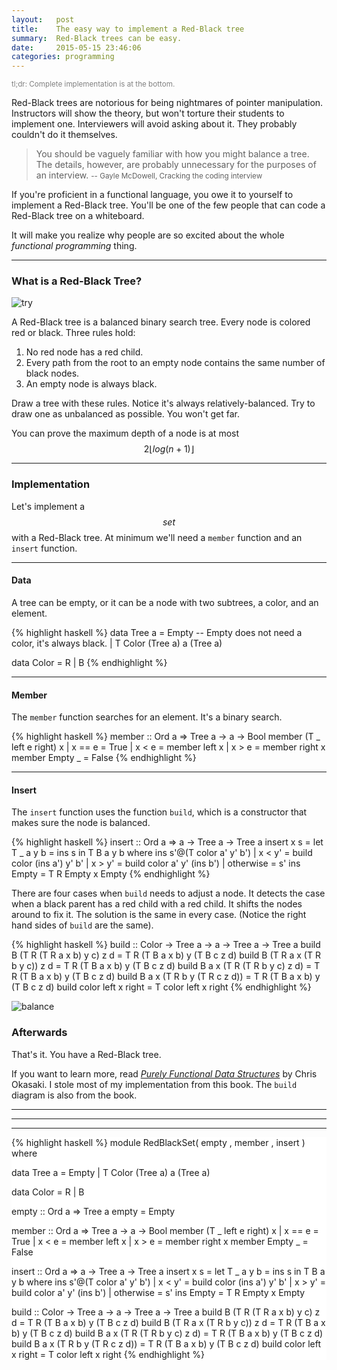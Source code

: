 ```yaml
---
layout:   post
title:    The easy way to implement a Red-Black tree
summary:  Red-Black trees can be easy.
date:     2015-05-15 23:46:06
categories: programming
---
```


<small style="color:gray;">tl;dr: Complete implementation is at the bottom.</small>

Red-Black trees are notorious for being nightmares of pointer manipulation. Instructors will show the theory, but won't torture their students to implement one. Interviewers will avoid asking about it. They probably couldn't do it themselves. 

> You should be vaguely familiar with how you might balance a tree. The details, however, are probably unnecessary for the purposes of an interview. 
> <small>-- Gayle McDowell, Cracking the coding interview</small>

If you're proficient in a functional language, you owe it to yourself to implement a Red-Black tree. You'll be one of the few people that can code a Red-Black tree on a whiteboard.

It will make you realize why people are so excited about the whole _functional programming_ thing.

- - -

### What is a Red-Black Tree?

![try](/img/redblacktree/tryredblack.jpg)

A Red-Black tree is a balanced binary search tree. Every node is colored red or black. Three rules hold:

1. No red node has a red child.
2. Every path from the root to an empty node contains the same number of black nodes.
3. An empty node is always black.

Draw a tree with these rules. Notice it's always relatively-balanced. Try to draw one as unbalanced as possible. You won't get far. 

You can prove the maximum depth of a node is at most $$2\lfloor log(n+1) \rfloor$$

- - -

### Implementation 
Let's implement a $$set$$ with a Red-Black tree. At minimum we'll need a `member` function and an `insert` function.

- - -

#### Data 

A tree can be empty, or it can be a node with two subtrees, a color, and an element. 

{% highlight haskell %}
data Tree a = Empty -- Empty does not need a color, it's always black.
            | T Color (Tree a) a (Tree a)

data Color  = R
            | B
{% endhighlight %}

- - -

#### Member

The `member` function searches for an element. It's a binary search.

{% highlight haskell %}
member :: Ord a => Tree a -> a -> Bool
member (T _ left e right) x | x == e = True
                            | x < e  = member left x
                            | x > e  = member right x
member Empty              _          = False
{% endhighlight %}

- - -

#### Insert 

The `insert` function uses the function `build`, which is a constructor that makes sure the node is balanced. 

{% highlight haskell %}
insert :: Ord a => a -> Tree a -> Tree a
insert x s = let T _ a y b = ins s
             in  T B a y b
        where
          ins s'@(T color a' y' b')
                    | x < y'    = build color (ins a') y' b'
                    | x > y'    = build color a' y' (ins b')
                    | otherwise = s'
          ins Empty             = T R Empty x Empty
{% endhighlight %}

There are four cases when `build` needs to adjust a node. It detects the case when a black parent has a red child with a red child. It shifts the nodes around to fix it. The solution is the same in every case. (Notice the right hand sides of `build` are the same). 

{% highlight haskell %}
build :: Color -> Tree a -> a -> Tree a -> Tree a
build B (T R (T R a x b) y c) z d = T R (T B a x b) y (T B c z d)
build B (T R a x (T R b y c)) z d = T R (T B a x b) y (T B c z d)
build B a x (T R (T R b y c) z d) = T R (T B a x b) y (T B c z d)
build B a x (T R b y (T R c z d)) = T R (T B a x b) y (T B c z d)
build color left x right          = T color left x right
{% endhighlight %}

![balance](/img/redblacktree/balance.jpg)


### Afterwards

That's it. You have a Red-Black tree.

If you want to learn more, read [_Purely Functional Data Structures_](http://amzn.to/1Kdg2iD) by Chris Okasaki. I stole most of my implementation from this book. The `build` diagram is also from the book.

- - -

- - -

- - -

<div style="background:white; border:red;">
{% highlight haskell %}
module RedBlackSet( empty
                  , member
                  , insert
                  ) where

data Tree a = Empty
            | T Color (Tree a) a (Tree a)

data Color  = R
            | B

empty :: Ord a => Tree a
empty = Empty

member :: Ord a => Tree a -> a -> Bool
member (T _ left e right) x | x == e = True
                            | x < e  = member left x
                            | x > e  = member right x
member Empty _                       = False

insert :: Ord a => a -> Tree a -> Tree a
insert x s = let T _ a y b = ins s
             in  T B a y b
        where
          ins s'@(T color a' y' b')
                    | x < y'    = build color (ins a') y' b'
                    | x > y'    = build color a' y' (ins b')
                    | otherwise = s'
          ins Empty             = T R Empty x Empty

build :: Color -> Tree a -> a -> Tree a -> Tree a
build B (T R (T R a x b) y c) z d = T R (T B a x b) y (T B c z d)
build B (T R a x (T R b y c)) z d = T R (T B a x b) y (T B c z d)
build B a x (T R (T R b y c) z d) = T R (T B a x b) y (T B c z d)
build B a x (T R b y (T R c z d)) = T R (T B a x b) y (T B c z d)
build color left x right          = T color left x right
{% endhighlight %}
</div>
